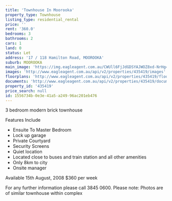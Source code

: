 ```yaml
---
title: 'Townhouse In Moorooka'
property_type: Townhouse
listing_type: residential_rental
price: ''
rent: '360.0'
bedrooms: 3
bathrooms: 2
cars: 1
land: 0
status: Let
address: '17 / 118 Hamilton Road, MOOROOKA'
suburb: MOOROOKA
main_image: 'https://img.eagleagent.com.au/CWUll6FjJdGDSYAJWOZ8xd-NrHg=/1280x854/smart/https://s3-us-west-2.amazonaws.com/eagleagent-orig/images/6824305/403435006-image-M.jpg'
images: 'http://www.eagleagent.com.au/api/v2/properties/435419/images'
floorplans: 'http://www.eagleagent.com.au/api/v2/properties/435419/floorplans'
documents: 'http://www.eagleagent.com.au/api/v2/properties/435419/documents'
property_id: '435419'
price_search: null
id: 1556734b-0e3e-41a5-a249-96ac201eb476
---
```

3 bedroom modern brick townhouse

Features Include
 -  Ensuite To Master Bedroom
 -  Lock up garage
 -  Private Courtyard
 -  Security Screens
 -  Quiet location
 -  Located close to buses and train station and all other amenities
 -  Only 8km to city
 -  Onsite manager

Available 15th August, 2008
$360 per week

For any further information please call 3845 0600.
Please note: Photos are of similar townhouse within complex